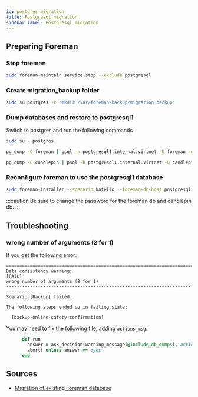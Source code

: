 ```yaml
---
id: postgres-migration
title: Postgresql migration
sidebar_label: Postgresql migration
---
```

## Preparing Foreman
### Stop foreman
```bash
sudo foreman-maintain service stop --exclude postgresql
```
### Create migration_backup folder
```bash
sudo su postgres -c "mkdir /var/foreman-backup/migration_backup"
```
### Dump databases and restore to postgresql1
Switch to postgres and run the following commands
```bash
sudo su - postgres
```
```bash
pg_dump -C foreman | psql -h postgresql1.internal.virtnet -U foreman -d foreman
```
```bash
pg_dump -C candlepin | psql -h postgresql1.internal.virtnet -U candlepin -d candlepin
```
### Reconfigure foreman to use the postgresql1 database
```bash
sudo foreman-installer --scenario katello --foreman-db-host postgresql1.internal.virtnet --foreman-db-password $foremanPassword --foreman-db-database foreman --foreman-db-manage false --katello-candlepin-db-host postgresql1.internal.virtnet --katello-candlepin-db-name candlepin --katello-candlepin-db-password $candlepinPassword --katello-candlepin-manage-db false
```
:::caution
Be sure to change the password for the foreman db and candlepin db.
:::

## Troubleshooting
### wrong number of arguments (2 for 1)
If you get the following error:
```text
================================================================================
Data consistency warning:                                             [FAIL]
wrong number of arguments (2 for 1)
--------------------------------------------------------------------------------
Scenario [Backup] failed.

The following steps ended up in failing state:

  [backup-online-safety-confirmation]
```

You may need to fix the following file, adding `actions_msg`:
```ruby title="/usr/share/gems/gems/foreman_maintain-0.7.1/definitions/procedures/backup/online/safety_confirmation.rb" {2}
      def run
        answer = ask_decision(warning_message(@include_db_dumps), actions_msg: 'y(yes), q(quit)')
        abort! unless answer == :yes
      end
```

## Sources
- [Migration of existing Foreman database](https://theforeman.org/plugins/katello/3.18/user_guide/remote_databases/index.html#prepare-remote-postgres)